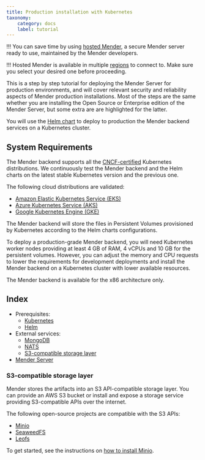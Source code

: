 ```yaml
---
title: Production installation with Kubernetes
taxonomy:
    category: docs
    label: tutorial
---
```


!!! You can save time by using [hosted Mender](https://hosted.mender.io?target=_blank), a secure Mender server ready to use, maintained by the Mender developers.

!!! Hosted Mender is available in multiple [regions](/11.General/00.Hosted-Mender-regions/docs.md) to connect to. Make sure you select your desired one before proceeding.

This is a step by step tutorial for deploying the Mender Server for production
environments, and will cover relevant security and reliability aspects of Mender
production installations.  Most of the steps are the same whether you are installing
the Open Source or Enterprise edition of the Mender Server, but some extra are
are highlighted for the latter.

You will use the [Helm chart](https://github.com/mendersoftware/mender-helm) to 
deploy to production the Mender backend services on a Kubernetes cluster.

## System Requirements

The Mender backend supports all the
[CNCF-certified](https://landscape.cncf.io/card-mode?category=certified-kubernetes-distribution,certified-kubernetes-hosted&grouping=category)
Kubernetes distributions. We continuously test the Mender backend and the Helm
charts on the latest stable Kubernetes version and the previous one.

The following cloud distributions are validated:

- [Amazon Elastic Kubernetes Service (EKS)](https://aws.amazon.com/eks/)
- [Azure Kubernetes Service (AKS)](https://azure.microsoft.com/en-au/services/kubernetes-service/)
- [Google Kubernetes Engine (GKE)](https://cloud.google.com/kubernetes-engine/)

The Mender backend will store the files in Persistent Volumes provisioned by Kubernetes
according to the Helm charts configurations.

To deploy a production-grade Mender backend, you will need Kubernetes worker nodes providing
at least 4 GB of RAM, 4 vCPUs and 10 GB for the persistent volumes. However, you can adjust
the memory and CPU requests to lower the requirements for development deployments and install
the Mender backend on a Kubernetes cluster with lower available resources.

The Mender backend is available for the x86 architecture only.

## Index

* Prerequisites:
  * [Kubernetes](../04.Production-installation-with-kubernetes/01.Kubernetes/docs.md)
  * [Helm](../04.Production-installation-with-kubernetes/01.Kubernetes/docs.md#installation-of-helm)
* External services:
  * [MongoDB](../04.Production-installation-with-kubernetes/02.MongoDB/docs.md)
  * [NATS](../04.Production-installation-with-kubernetes/03.NATS/docs.md)
  * [S3-compatible storage layer](#s3-compatible-storage-layer)
* [Mender Server](../04.Production-installation-with-kubernetes/05.Mender-server/docs.md)

### S3-compatible storage layer

Mender stores the artifacts into an S3 API-compatible storage layer. You can provide an AWS S3
bucket or install and expose a storage service providing S3-compatible APIs over the internet.

The following open-source projects are compatible with the S3 APIs:

* [Minio](https://github.com/chrislusf/seaweedfs)
* [SeaweedFS](https://github.com/chrislusf/seaweedfs)
* [Leofs](https://github.com/leo-project/leofs)

To get started, see the instructions on [how to install Minio](../04.Production-installation-with-kubernetes/04.Minio/docs.md).
